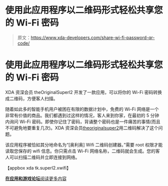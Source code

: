 # 使用此应用程序以二维码形式轻松共享您的 Wi-Fi 密码

> 原文：<https://www.xda-developers.com/share-wi-fi-password-qr-code/>

# 使用此应用程序以二维码形式轻松共享您的 Wi-Fi 密码

XDA 资深会员 theOriginalSuperl2 开发了一款应用，可以将你的 Wi-Fi 密码转换成二维码，方便客人扫描。

随着如此多的智能手机用户被困在有限的数据计划中，免费的 Wi-Fi 网络是一个非常有价值的商品。我们都遇到过这样的情况，客人来到你家，在最初的 5 分钟内询问 Wi-Fi 密码。即使你记住了密码，背诵整个密码也是一件痛苦的事情(而且不可避免地要重复几次)。XDA 资深会员[theoriginalsuper2](https://forum.xda-developers.com/member.php?u=7501045)用二维码解决了这个问题。

该应用程序被恰如其分地命名为“[奥利奥] Wifi 二维码创建器。”需要 root 权限才能读取您保存的 wifi 信息。你只需点击 Wi-Fi 网络名称，二维码就会生成。您的客人可以扫描二维码并立即连接到网络。

【appbox xda tk.superl2.xwifi】

[**在应用和游戏论坛**阅读更多内容](https://forum.xda-developers.com/android/apps-games/oreo-wifi-qr-code-creator-t3761649)